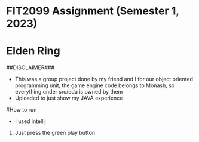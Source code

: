 # FIT2099 Assignment (Semester 1, 2023)
# Elden Ring

##DISCLAIMER###
- This was a group project done by my friend and I for our object oriented programming unit, the game engine code belongs to Monash, so everything under src/edu is owned by them
- Uploaded to just show my JAVA experience

#How to run
- I used intellij
1. Just press the green play button
